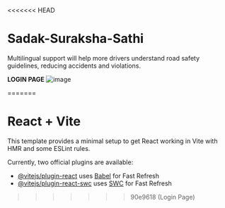 <<<<<<< HEAD
# Sadak-Suraksha-Sathi
 Multilingual support will help more drivers understand road safety guidelines, reducing accidents and violations.
 
 **LOGIN PAGE**
![image](https://github.com/user-attachments/assets/a04db995-6c22-474a-9cc2-f2a4508969d2)


=======
# React + Vite

This template provides a minimal setup to get React working in Vite with HMR and some ESLint rules.

Currently, two official plugins are available:

- [@vitejs/plugin-react](https://github.com/vitejs/vite-plugin-react/blob/main/packages/plugin-react/README.md) uses [Babel](https://babeljs.io/) for Fast Refresh
- [@vitejs/plugin-react-swc](https://github.com/vitejs/vite-plugin-react-swc) uses [SWC](https://swc.rs/) for Fast Refresh
>>>>>>> 90e9618 (Login Page)
